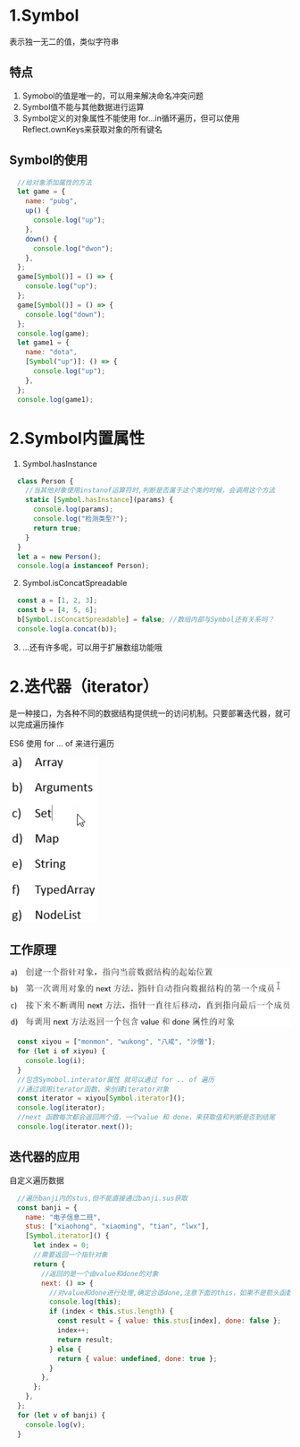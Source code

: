 # 1.Symbol 
表示独一无二的值，类似字符串
## 特点
1. Symobol的值是唯一的，可以用来解决命名冲突问题
2. Symbol值不能与其他数据进行运算
3. Symbol定义的对象属性不能使用 for...in循环遍历，但可以使用Reflect.ownKeys来获取对象的所有键名 
## Symbol的使用
``` javascript
  //给对象添加属性的方法
  let game = {
    name: "pubg",
    up() {
      console.log("up");
    },
    down() {
      console.log("dwon");
    },
  };
  game[Symbol()] = () => {
    console.log("up");
  };
  game[Symbol()] = () => {
    console.log("down");
  };
  console.log(game);
  let game1 = {
    name: "dota",
    [Symbol("up")]: () => {
      console.log("up");
    },
  };
  console.log(game1);
```
# 2.Symbol内置属性
1. Symbol.hasInstance
``` javascript
  class Person {
    //当其他对象使用instanof运算符时,判断是否属于这个类的时候，会调用这个方法
    static [Symbol.hasInstance](params) {
      console.log(params);
      console.log("检测类型?");
      return true;
    }
  }
  let a = new Person();
  console.log(a instanceof Person);
```
2. Symbol.isConcatSpreadable
``` javascript
  const a = [1, 2, 3];
  const b = [4, 5, 6];
  b[Symbol.isConcatSpreadable] = false; //数组内部与Symbol还有关系吗？
  console.log(a.concat(b));
```
3. ...还有许多呢，可以用于扩展数组功能哦
# 2.迭代器（iterator）
是一种接口，为各种不同的数据结构提供统一的访问机制。只要部署迭代器，就可以完成遍历操作

ES6 使用 for ... of 来进行遍历

![可使用迭代器的类型](img/2021-04-25-19-07-18.png)
## 工作原理
![工作原理](img/2021-04-25-19-12-49.png)
``` javascript
  const xiyou = ["monmon", "wukong", "八戒", "沙僧"];
  for (let i of xiyou) {
    console.log(i);
  }
  //包含Symobol.interator属性 就可以通过 for .. of 遍历
  //通过调用iterator函数，来创建iterator对象
  const iterator = xiyou[Symbol.iterator]();
  console.log(iterator);
  //next 函数每次都会返回两个值，一个value 和 done，来获取值和判断是否到结尾
  console.log(iterator.next());
```
## 迭代器的应用
自定义遍历数据
``` javascript
  //遍历banji内的stus,但不能直接通过banji.sus获取
  const banji = {
    name: "电子信息二班",
    stus: ["xiaohong", "xiaoming", "tian", "lwx"],
    [Symbol.iterator]() {
      let index = 0;
      //需要返回一个指针对象
      return {
        //返回的是一个由value和done的对象
        next: () => {
          //对value和done进行处理,确定合适done,注意下面的this，如果不是箭头函数，所指向的this是return的空数组
          console.log(this);
          if (index < this.stus.length) {
            const result = { value: this.stus[index], done: false };
            index++;
            return result;
          } else {
            return { value: undefined, done: true };
          }
        },
      };
    },
  };
  for (let v of banji) {
    console.log(v);
  }
```